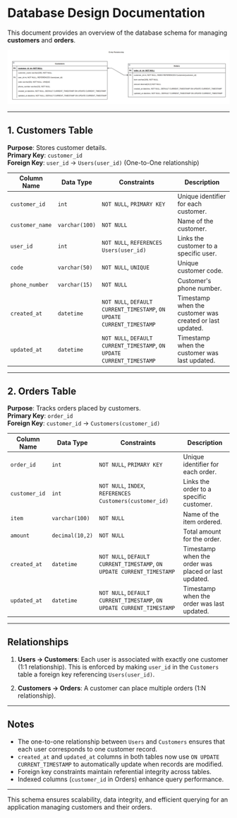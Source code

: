 # Database Design Documentation

This document provides an overview of the database schema for managing **customers** and **orders**.

![Entity Relationships](/docs/images/db-design.png)

---

## **1. Customers Table**

**Purpose**: Stores customer details.  
**Primary Key**: `customer_id`  
**Foreign Key**: `user_id` → `Users(user_id)` (One-to-One relationship)

| Column Name       | Data Type      | Constraints                                   | Description                                |
|-------------------|----------------|----------------------------------------------|--------------------------------------------|
| `customer_id`     | `int`          | `NOT NULL`, `PRIMARY KEY`                    | Unique identifier for each customer.       |
| `customer_name`   | `varchar(100)` | `NOT NULL`                                   | Name of the customer.                      |
| `user_id`         | `int`          | `NOT NULL`, `REFERENCES Users(user_id)`      | Links the customer to a specific user.     |
| `code`            | `varchar(50)`  | `NOT NULL`, `UNIQUE`                         | Unique customer code.                      |
| `phone_number`    | `varchar(15)`  | `NOT NULL`                                   | Customer's phone number.                   |
| `created_at`      | `datetime`     | `NOT NULL`, `DEFAULT CURRENT_TIMESTAMP`, `ON UPDATE CURRENT_TIMESTAMP` | Timestamp when the customer was created or last updated. |
| `updated_at`      | `datetime`     | `NOT NULL`, `DEFAULT CURRENT_TIMESTAMP`, `ON UPDATE CURRENT_TIMESTAMP` | Timestamp when the customer was last updated. |

---

## **2. Orders Table**

**Purpose**: Tracks orders placed by customers.  
**Primary Key**: `order_id`  
**Foreign Key**: `customer_id` → `Customers(customer_id)`

| Column Name       | Data Type      | Constraints                                    | Description                                |
|-------------------|----------------|-----------------------------------------------|--------------------------------------------|
| `order_id`        | `int`          | `NOT NULL`, `PRIMARY KEY`                     | Unique identifier for each order.          |
| `customer_id`     | `int`          | `NOT NULL`, `INDEX`, `REFERENCES Customers(customer_id)` | Links the order to a specific customer.   |
| `item`            | `varchar(100)` | `NOT NULL`                                    | Name of the item ordered.                  |
| `amount`          | `decimal(10,2)`| `NOT NULL`                                    | Total amount for the order.                |
| `created_at`      | `datetime`     | `NOT NULL`, `DEFAULT CURRENT_TIMESTAMP`, `ON UPDATE CURRENT_TIMESTAMP` | Timestamp when the order was placed or last updated. |
| `updated_at`      | `datetime`     | `NOT NULL`, `DEFAULT CURRENT_TIMESTAMP`, `ON UPDATE CURRENT_TIMESTAMP` | Timestamp when the order was last updated. |

---

## Relationships

1. **Users → Customers**:
   Each user is associated with exactly one customer (1:1 relationship). This is enforced by making `user_id` in the `Customers` table a foreign key referencing `Users(user_id)`.

2. **Customers → Orders**:
   A customer can place multiple orders (1:N relationship).

---

## Notes

- The one-to-one relationship between `Users` and `Customers` ensures that each user corresponds to one customer record.
- `created_at` and `updated_at` columns in both tables now use `ON UPDATE CURRENT_TIMESTAMP` to automatically update when records are modified.
- Foreign key constraints maintain referential integrity across tables.
- Indexed columns (`customer_id` in Orders) enhance query performance.

---

This schema ensures scalability, data integrity, and efficient querying for an application managing customers and their orders.
